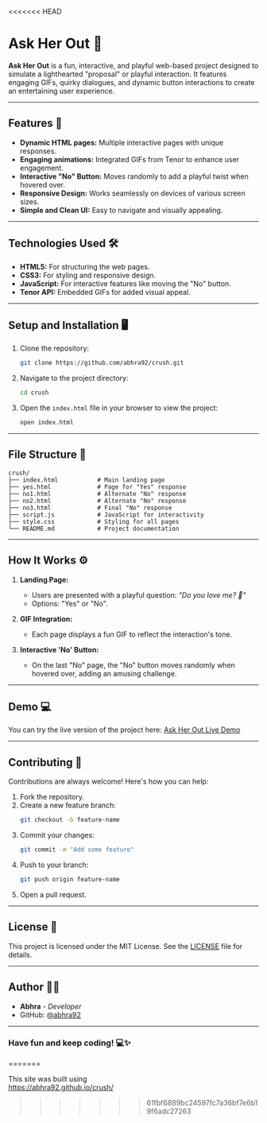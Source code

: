 <<<<<<< HEAD
# Ask Her Out 🚀

**Ask Her Out** is a fun, interactive, and playful web-based project designed to simulate a lighthearted "proposal" or playful interaction. It features engaging GIFs, quirky dialogues, and dynamic button interactions to create an entertaining user experience.

---

## Features 🎉

- **Dynamic HTML pages:** Multiple interactive pages with unique responses.
- **Engaging animations:** Integrated GIFs from Tenor to enhance user engagement.
- **Interactive "No" Button:** Moves randomly to add a playful twist when hovered over.
- **Responsive Design:** Works seamlessly on devices of various screen sizes.
- **Simple and Clean UI:** Easy to navigate and visually appealing.

---

## Technologies Used 🛠️

- **HTML5:** For structuring the web pages.
- **CSS3:** For styling and responsive design.
- **JavaScript:** For interactive features like moving the "No" button.
- **Tenor API:** Embedded GIFs for added visual appeal.

---

## Setup and Installation 🖥️

1. Clone the repository:
   ```bash
   git clone https://github.com/abhra92/crush.git
   ```
2. Navigate to the project directory:
   ```bash
   cd crush
   ```
3. Open the `index.html` file in your browser to view the project:
   ```bash
   open index.html
   ```

---

## File Structure 📂

```
crush/
├── index.html           # Main landing page
├── yes.html             # Page for "Yes" response
├── no1.html             # Alternate "No" response
├── no2.html             # Alternate "No" response
├── no3.html             # Final "No" response
├── script.js            # JavaScript for interactivity
├── style.css            # Styling for all pages
└── README.md            # Project documentation
```

---

## How It Works ⚙️

1. **Landing Page:** 
   - Users are presented with a playful question: *"Do you love me? 🤗"*
   - Options: "Yes" or "No".

2. **GIF Integration:**
   - Each page displays a fun GIF to reflect the interaction's tone.

3. **Interactive 'No' Button:**
   - On the last "No" page, the "No" button moves randomly when hovered over, adding an amusing challenge.

---

## Demo 💻

You can try the live version of the project here: [Ask Her Out Live Demo](https://abhra92.github.io/crush/)

---

## Contributing 🤝

Contributions are always welcome! Here's how you can help:

1. Fork the repository.
2. Create a new feature branch:
   ```bash
   git checkout -b feature-name
   ```
3. Commit your changes:
   ```bash
   git commit -m "Add some feature"
   ```
4. Push to your branch:
   ```bash
   git push origin feature-name
   ```
5. Open a pull request.

---

## License 📜

This project is licensed under the MIT License. See the [LICENSE](LICENSE) file for details.

---

## Author 🧑‍💻

- **Abhra** - *Developer*
- GitHub: [@abhra92](https://github.com/abhra92)

---

### Have fun and keep coding! 💻✨
=======
      
This site was built using       </br>       https://abhra92.github.io/crush/
>>>>>>> 61fbf6889bc24597fc7a36bf7e6b19f6adc27263
